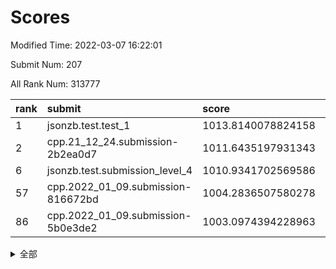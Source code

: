 # Scores

Modified Time: 2022-03-07 16:22:01

Submit Num: 207

All Rank Num: 313777

| rank |               submit               |       score        |       sigma        | pk_num |
| :--- | :--------------------------------- | :----------------- | :----------------- | :----- |
| 1    | jsonzb.test.test_1                 | 1013.8140078824158 | 0.8306477414924838 | 6062   |
| 2    | cpp.21_12_24.submission-2b2ea0d7   | 1011.6435197931343 | 0.8115984271814547 | 6057   |
| 6    | jsonzb.test.submission_level_4     | 1010.9341702569586 | 0.78955079416675   | 6065   |
| 57   | cpp.2022_01_09.submission-816672bd | 1004.2836507580278 | 0.7289630503042992 | 6066   |
| 86   | cpp.2022_01_09.submission-5b0e3de2 | 1003.0974394228963 | 0.7238041290510596 | 6064   |


<details>
<summary>全部</summary>

| rank |                 submit                 |       score        |       sigma        | pk_num |
| :--- | :------------------------------------- | :----------------- | :----------------- | :----- |
| 1    | jsonzb.test.test_1                     | 1013.8140078824158 | 0.8306477414924838 | 6062   |
| 2    | cpp.21_12_24.submission-2b2ea0d7       | 1011.6435197931343 | 0.8115984271814547 | 6057   |
| 3    | gobigger.level_3.submission_level_3_10 | 1011.2673814366054 | 0.7683968785976103 | 6064   |
| 4    | gobigger.level_3.submission_level_3_39 | 1011.260699454516  | 0.7545149544335259 | 6065   |
| 5    | gobigger.level_3.submission_level_3_44 | 1010.9966810572522 | 0.7776390861569706 | 6067   |
| 6    | jsonzb.test.submission_level_4         | 1010.9341702569586 | 0.78955079416675   | 6065   |
| 7    | gobigger.level_3.submission_level_3_22 | 1010.8608532259755 | 0.7682146265454847 | 6053   |
| 8    | gobigger.level_3.submission_level_3_36 | 1010.8131060962359 | 0.7665954310261155 | 6062   |
| 9    | gobigger.level_3.submission_level_3_21 | 1010.8031543989422 | 0.7795257059537416 | 6059   |
| 10   | gobigger.level_3.submission_level_3_13 | 1010.7797798160615 | 0.7635295590311554 | 6069   |
| 11   | gobigger.level_3.submission_level_3_42 | 1010.7493517950093 | 0.7943884260844684 | 6063   |
| 12   | gobigger.level_3.submission_level_3_31 | 1010.6590594963697 | 0.7488720176445742 | 6061   |
| 13   | gobigger.level_3.submission_level_3_16 | 1010.582936081679  | 0.7630200948234338 | 6062   |
| 14   | gobigger.level_3.submission_level_3_38 | 1010.5229411631364 | 0.755867135009146  | 6064   |
| 15   | gobigger.level_3.submission_level_3_37 | 1010.4791978994973 | 0.7666140797448459 | 6065   |
| 16   | gobigger.level_3.submission_level_3_46 | 1010.4668198200874 | 0.7594105208993389 | 6060   |
| 17   | gobigger.level_3.submission_level_3_6  | 1010.4658519917684 | 0.7567129815302103 | 6070   |
| 18   | gobigger.level_3.submission_level_3_19 | 1010.4323066584801 | 0.7730421646843925 | 6068   |
| 19   | gobigger.level_3.submission_level_3_41 | 1010.3182252129179 | 0.7545757390655004 | 6062   |
| 20   | gobigger.level_3.submission_level_3_17 | 1010.250379628401  | 0.7577751635123339 | 6063   |
| 21   | gobigger.level_3.submission_level_3_49 | 1010.2444085610128 | 0.7584874172114634 | 6067   |
| 22   | gobigger.level_3.submission_level_3_11 | 1010.2266009271808 | 0.757091978207723  | 6060   |
| 23   | gobigger.level_3.submission_level_3_1  | 1010.1176381382729 | 0.7669264062045029 | 6059   |
| 24   | gobigger.level_3.submission_level_3_4  | 1010.0960272202132 | 0.7826236166254347 | 6065   |
| 25   | gobigger.level_3.submission_level_3_30 | 1010.037426748055  | 0.7521723518669138 | 6068   |
| 26   | gobigger.level_3.submission_level_3_29 | 1009.9893834033296 | 0.7540543500970349 | 6067   |
| 27   | gobigger.level_3.submission_level_3_45 | 1009.8961454766041 | 0.7603743195276025 | 6064   |
| 28   | gobigger.level_3.submission_level_3_3  | 1009.8339163422846 | 0.7672565857088134 | 6064   |
| 29   | gobigger.level_3.submission_level_3_40 | 1009.8095045056466 | 0.7365337220016522 | 6062   |
| 30   | gobigger.level_3.submission_level_3_14 | 1009.8075437455209 | 0.7691218961415135 | 6063   |
| 31   | gobigger.level_3.submission_level_3_23 | 1009.7976985687213 | 0.7384421645090983 | 6066   |
| 32   | gobigger.level_3.submission_level_3_43 | 1009.7668525422296 | 0.7525546375459746 | 6062   |
| 33   | gobigger.level_3.submission_level_3_18 | 1009.6263358769917 | 0.764061595601918  | 6060   |
| 34   | gobigger.level_3.submission_level_3_34 | 1009.5838845326275 | 0.7378515476494782 | 6061   |
| 35   | gobigger.level_3.submission_level_3_12 | 1009.5704854941107 | 0.7493501062417209 | 6065   |
| 36   | gobigger.level_3.submission_level_3_25 | 1009.4999492893536 | 0.7490964917791323 | 6062   |
| 37   | gobigger.level_3.submission_level_3_48 | 1009.3896000680658 | 0.7545475723800501 | 6062   |
| 38   | gobigger.level_3.submission_level_3_15 | 1009.3637754265684 | 0.7352826671845212 | 6063   |
| 39   | gobigger.level_3.submission_level_3_24 | 1009.3414552469171 | 0.7439715110666218 | 6064   |
| 40   | gobigger.level_3.submission_level_3_9  | 1009.3163991202726 | 0.7683007103612147 | 6062   |
| 41   | gobigger.level_3.submission_level_3_35 | 1009.1127888057588 | 0.7738122390893017 | 6066   |
| 42   | gobigger.level_3.submission_level_3_8  | 1009.0926459831728 | 0.7670727192883091 | 6061   |
| 43   | gobigger.level_3.submission_level_3_32 | 1009.0350197909868 | 0.72728707248708   | 6062   |
| 44   | gobigger.level_3.submission_level_3_0  | 1008.9917291426124 | 0.7490186003387299 | 6060   |
| 45   | gobigger.level_3.submission_level_3_7  | 1008.9863013435203 | 0.7789253241747224 | 6061   |
| 46   | gobigger.level_3.submission_level_3_47 | 1008.9719256887666 | 0.7695227499703071 | 6063   |
| 47   | gobigger.level_3.submission_level_3_2  | 1008.6764804393491 | 0.750475730852467  | 6069   |
| 48   | gobigger.level_3.submission_level_3_26 | 1008.6409356354808 | 0.7355177724165423 | 6065   |
| 49   | gobigger.level_3.submission_level_3_20 | 1008.5542377181584 | 0.7435236043853674 | 6061   |
| 50   | gobigger.level_3.submission_level_3_33 | 1008.4235749162377 | 0.7388230091183449 | 6055   |
| 51   | gobigger.level_3.submission_level_3_27 | 1008.3664122096292 | 0.7395762160566048 | 6065   |
| 52   | gobigger.level_3.submission_level_3_28 | 1008.3425424627923 | 0.7560693089597794 | 6061   |
| 53   | gobigger.level_3.submission_level_3_5  | 1008.2049708660214 | 0.7416323279484065 | 6062   |
| 54   | gobigger.level_1.submission_level_1_47 | 1004.4817891737133 | 0.7301557252147826 | 6061   |
| 55   | gobigger.level_1.submission_level_1_29 | 1004.4617351069825 | 0.7263147043512913 | 6067   |
| 56   | gobigger.level_1.submission_level_1_20 | 1004.3898156354212 | 0.7108968257865419 | 6060   |
| 57   | cpp.2022_01_09.submission-816672bd     | 1004.2836507580278 | 0.7289630503042992 | 6066   |
| 58   | gobigger.level_1.submission_level_1_14 | 1004.27544569049   | 0.7257685546173074 | 6064   |
| 59   | gobigger.level_1.submission_level_1_10 | 1004.2022432769872 | 0.6994765059934036 | 6066   |
| 60   | gobigger.level_1.submission_level_1_36 | 1004.1082033154768 | 0.719036073981466  | 6068   |
| 61   | gobigger.level_1.submission_level_1_23 | 1004.0768253748091 | 0.7231707499412465 | 6064   |
| 62   | gobigger.level_1.submission_level_1_0  | 1004.0161220900887 | 0.7061697509007547 | 6063   |
| 63   | gobigger.level_1.submission_level_1_1  | 1003.9809191801427 | 0.7059567540804946 | 6065   |
| 64   | gobigger.level_1.submission_level_1_19 | 1003.9786038280344 | 0.7187273377918341 | 6063   |
| 65   | gobigger.level_1.submission_level_1_2  | 1003.9038582758378 | 0.718484310641849  | 6058   |
| 66   | gobigger.level_1.submission_level_1_18 | 1003.890318074574  | 0.7251030480154741 | 6062   |
| 67   | gobigger.level_1.submission_level_1_34 | 1003.8757756115403 | 0.7124084729247833 | 6057   |
| 68   | gobigger.level_1.submission_level_1_39 | 1003.8227634160627 | 0.7312140367411162 | 6063   |
| 69   | gobigger.level_1.submission_level_1_38 | 1003.7760613069685 | 0.7161708103994001 | 6066   |
| 70   | gobigger.level_1.submission_level_1_49 | 1003.7555091452169 | 0.7199879424439508 | 6063   |
| 71   | gobigger.level_1.submission_level_1_24 | 1003.7526584916199 | 0.7218009503887202 | 6063   |
| 72   | gobigger.level_1.submission_level_1_30 | 1003.6790800576023 | 0.7152342985276753 | 6064   |
| 73   | gobigger.level_1.submission_level_1_40 | 1003.6381605864383 | 0.7077144573312729 | 6061   |
| 74   | gobigger.level_1.submission_level_1_13 | 1003.6161478170861 | 0.7124510500145151 | 6062   |
| 75   | gobigger.level_1.submission_level_1_12 | 1003.6019986772349 | 0.7060533521299374 | 6068   |
| 76   | gobigger.level_1.submission_level_1_17 | 1003.5646855561629 | 0.7185869278341576 | 6062   |
| 77   | gobigger.level_1.submission_level_1_4  | 1003.5121259710006 | 0.7144800348089746 | 6064   |
| 78   | gobigger.level_1.submission_level_1_6  | 1003.5069532258642 | 0.7092934494453386 | 6061   |
| 79   | gobigger.level_1.submission_level_1_8  | 1003.5056422845872 | 0.7021779085321705 | 6060   |
| 80   | gobigger.level_1.submission_level_1_42 | 1003.5025465230864 | 0.7060306178400072 | 6064   |
| 81   | gobigger.level_1.submission_level_1_48 | 1003.483220538433  | 0.7075154181081051 | 6058   |
| 82   | gobigger.level_1.submission_level_1_41 | 1003.4808090545189 | 0.7051678837324714 | 6063   |
| 83   | gobigger.level_1.submission_level_1_22 | 1003.469355127805  | 0.7173030045684241 | 6059   |
| 84   | gobigger.level_1.submission_level_1_5  | 1003.4521829565081 | 0.7237405137027101 | 6067   |
| 85   | gobigger.level_1.submission_level_1_32 | 1003.3476333371666 | 0.7085229230432305 | 6058   |
| 86   | cpp.2022_01_09.submission-5b0e3de2     | 1003.0974394228963 | 0.7238041290510596 | 6064   |
| 87   | gobigger.level_1.submission_level_1_27 | 1003.0634936403178 | 0.7187162493144029 | 6063   |
| 88   | gobigger.level_1.submission_level_1_31 | 1003.0632005815129 | 0.7061019412710509 | 6061   |
| 89   | gobigger.level_1.submission_level_1_28 | 1003.0571115737739 | 0.7116352103740454 | 6066   |
| 90   | gobigger.level_1.submission_level_1_45 | 1003.0543587830355 | 0.7165759141458895 | 6060   |
| 91   | gobigger.level_1.submission_level_1_43 | 1003.0094767900878 | 0.7230365498695948 | 6068   |
| 92   | gobigger.level_1.submission_level_1_26 | 1002.9180864090251 | 0.7140488641266384 | 6071   |
| 93   | gobigger.level_1.submission_level_1_44 | 1002.880679787071  | 0.7086743169597722 | 6062   |
| 94   | gobigger.level_1.submission_level_1_3  | 1002.8268994834981 | 0.7199595212710628 | 6065   |
| 95   | gobigger.level_1.submission_level_1_35 | 1002.7433538567273 | 0.7161491402093954 | 6064   |
| 96   | gobigger.level_1.submission_level_1_9  | 1002.5453482555628 | 0.71438971516052   | 6063   |
| 97   | gobigger.level_1.submission_level_1_37 | 1002.5122767436075 | 0.7112897190141155 | 6066   |
| 98   | gobigger.level_1.submission_level_1_25 | 1002.4877317620688 | 0.7141170339230244 | 6064   |
| 99   | gobigger.level_1.submission_level_1_15 | 1002.4823281250802 | 0.7132698476838303 | 6059   |
| 100  | gobigger.level_1.submission_level_1_21 | 1002.2228694789846 | 0.7130396112240102 | 6063   |
| 101  | gobigger.level_1.submission_level_1_46 | 1002.2074838334573 | 0.7134551188118405 | 6062   |
| 102  | gobigger.level_1.submission_level_1_16 | 1001.9219365761888 | 0.713248747427108  | 6065   |
| 103  | gobigger.level_1.submission_level_1_33 | 1001.7022340693595 | 0.7099456328374789 | 6060   |
| 104  | gobigger.level_1.submission_level_1_11 | 1001.7016200962609 | 0.7037229691448458 | 6061   |
| 105  | gobigger.level_1.submission_level_1_7  | 1001.5563976357132 | 0.703951380627353  | 6064   |
| 106  | gobigger.random.submission_random_30   | 997.0449398872101  | 0.7098490591537243 | 6065   |
| 107  | gobigger.random.submission_random_42   | 996.8938546359543  | 0.7082089751627375 | 6067   |
| 108  | gobigger.random.submission_random_17   | 996.7747345306959  | 0.7117771771284085 | 6064   |
| 109  | gobigger.random.submission_random_22   | 996.7237609646539  | 0.7074138523933236 | 6062   |
| 110  | gobigger.random.submission_random_5    | 996.706929411465   | 0.6959429007178147 | 6059   |
| 111  | gobigger.random.submission_random_7    | 996.7059158720838  | 0.7135563541254412 | 6065   |
| 112  | gobigger.random.submission_random_20   | 996.6805995782765  | 0.7083129223463492 | 6065   |
| 113  | gobigger.random.submission_random_41   | 996.643933195342   | 0.7008173271829765 | 6067   |
| 114  | gobigger.random.submission_random_33   | 996.6418695312123  | 0.7036889171069298 | 6061   |
| 115  | gobigger.random.submission_random_11   | 996.5815783166875  | 0.7085097514808143 | 6063   |
| 116  | gobigger.random.submission_random_18   | 996.57556351283    | 0.7047445872275573 | 6063   |
| 117  | gobigger.random.submission_random_32   | 996.5249751777893  | 0.6975928422954965 | 6065   |
| 118  | gobigger.random.submission_random_13   | 996.4834562482572  | 0.7088028160795281 | 6062   |
| 119  | gobigger.random.submission_random_40   | 996.4634647382044  | 0.7049526710244441 | 6061   |
| 120  | gobigger.random.submission_random_25   | 996.451282541462   | 0.699539456578791  | 6064   |
| 121  | gobigger.random.submission_random_16   | 996.3343323707605  | 0.6960238303774221 | 6060   |
| 122  | gobigger.random.submission_random_0    | 996.2879649126377  | 0.7101312604269429 | 6062   |
| 123  | gobigger.random.submission_random_28   | 996.2215536620371  | 0.6974835745010797 | 6065   |
| 124  | gobigger.random.submission_random_44   | 996.1950917031091  | 0.7150989001137482 | 6062   |
| 125  | gobigger.random.submission_random_31   | 996.1856002286398  | 0.7118852606063015 | 6064   |
| 126  | gobigger.random.submission_random_46   | 996.1787981360627  | 0.7065648709495    | 6068   |
| 127  | gobigger.random.submission_random_1    | 996.1714380530308  | 0.7101338163314933 | 6062   |
| 128  | gobigger.random.submission_random_10   | 996.0486598800549  | 0.7007508262109935 | 6065   |
| 129  | gobigger.random.submission_random_39   | 996.0121722273823  | 0.7158104407575316 | 6061   |
| 130  | gobigger.random.submission_random_3    | 995.9562001468581  | 0.7078536161682136 | 6064   |
| 131  | gobigger.random.submission_random_14   | 995.9462693931363  | 0.7262212490817304 | 6066   |
| 132  | gobigger.random.submission_random_23   | 995.886028038371   | 0.7231396921823262 | 6066   |
| 133  | gobigger.random.submission_random_37   | 995.8762612946092  | 0.7229546028529228 | 6061   |
| 134  | gobigger.random.submission_random_38   | 995.8488505709192  | 0.7245820865387037 | 6064   |
| 135  | gobigger.random.submission_random_27   | 995.8488367094595  | 0.7201396928196324 | 6062   |
| 136  | gobigger.random.submission_random_8    | 995.7704202408249  | 0.7203427729101101 | 6060   |
| 137  | gobigger.random.submission_random_6    | 995.6944806251499  | 0.6996537173413984 | 6066   |
| 138  | gobigger.random.submission_random_36   | 995.6142739470023  | 0.7076291470171825 | 6061   |
| 139  | gobigger.random.submission_random_9    | 995.609659352516   | 0.7239312927738635 | 6065   |
| 140  | gobigger.random.submission_random_15   | 995.5779129686886  | 0.7111463248552505 | 6064   |
| 141  | gobigger.random.submission_random_34   | 995.5750869025226  | 0.7136565428030136 | 6063   |
| 142  | gobigger.random.submission_random_43   | 995.5399882175404  | 0.7049534347937754 | 6065   |
| 143  | gobigger.random.submission_random_49   | 995.4803364037662  | 0.7070264923777092 | 6058   |
| 144  | gobigger.random.submission_random_21   | 995.4719231893773  | 0.6933626099146705 | 6062   |
| 145  | gobigger.random.submission_random_45   | 995.4317322504028  | 0.711182746544373  | 6061   |
| 146  | gobigger.random.submission_random_47   | 995.4233860311112  | 0.7173144339494152 | 6066   |
| 147  | gobigger.random.submission_random_4    | 995.3951381119194  | 0.7122291109289295 | 6061   |
| 148  | gobigger.random.submission_random_35   | 995.2890623204721  | 0.70828048906375   | 6062   |
| 149  | gobigger.random.submission_random_26   | 995.1870663158562  | 0.7046540631680458 | 6061   |
| 150  | gobigger.random.submission_random_24   | 995.1545284558687  | 0.7079251699559913 | 6059   |
| 151  | gobigger.random.submission_random_2    | 995.0705595065584  | 0.7101413681186743 | 6060   |
| 152  | gobigger.random.submission_random_12   | 995.05672482538    | 0.7304590470228673 | 6065   |
| 153  | gobigger.random.submission_random_48   | 994.7628873127287  | 0.7199934382990242 | 6058   |
| 154  | gobigger.level_2.submission_level_2_32 | 994.7162865694895  | 0.7220360408356874 | 6067   |
| 155  | gobigger.random.submission_random_29   | 994.6627675638686  | 0.7201450725296064 | 6061   |
| 156  | gobigger.level_2.submission_level_2_25 | 994.5829811716812  | 0.7308610588608038 | 6062   |
| 157  | gobigger.level_2.submission_level_2_23 | 994.3340797295143  | 0.7161409836188211 | 6061   |
| 158  | gobigger.random.submission_random_19   | 994.1338292954564  | 0.7126814046196679 | 6060   |
| 159  | gobigger.level_2.submission_level_2_34 | 993.8838855316516  | 0.726913676428525  | 6064   |
| 160  | gobigger.level_2.submission_level_2_45 | 993.731343175792   | 0.738682393633402  | 6065   |
| 161  | gobigger.level_2.submission_level_2_28 | 993.3589958099489  | 0.7426678693164939 | 6065   |
| 162  | gobigger.level_2.submission_level_2_43 | 993.184470473439   | 0.7329341859089312 | 6061   |
| 163  | gobigger.level_2.submission_level_2_15 | 993.0788430145514  | 0.7344213417512507 | 6065   |
| 164  | gobigger.level_2.submission_level_2_5  | 993.0566659272354  | 0.7366273577686046 | 6063   |
| 165  | gobigger.level_2.submission_level_2_0  | 992.9987626061572  | 0.7507813663215601 | 6066   |
| 166  | gobigger.level_2.submission_level_2_48 | 992.9599161010871  | 0.7383622471667346 | 6066   |
| 167  | gobigger.level_2.submission_level_2_30 | 992.8608694943689  | 0.7287933925201163 | 6071   |
| 168  | gobigger.level_2.submission_level_2_22 | 992.839551136696   | 0.7413126181382698 | 6065   |
| 169  | gobigger.level_2.submission_level_2_24 | 992.8082752921376  | 0.7406359754825723 | 6066   |
| 170  | gobigger.level_2.submission_level_2_49 | 992.7183133677706  | 0.7414600475365641 | 6061   |
| 171  | gobigger.level_2.submission_level_2_9  | 992.6540007665565  | 0.7390483092190719 | 6066   |
| 172  | gobigger.level_2.submission_level_2_13 | 992.626549594538   | 0.7570755552811034 | 6063   |
| 173  | gobigger.level_2.submission_level_2_16 | 992.6046432478329  | 0.7458562019191491 | 6064   |
| 174  | gobigger.level_2.submission_level_2_7  | 992.5943988077992  | 0.7430649213016493 | 6065   |
| 175  | gobigger.level_2.submission_level_2_17 | 992.5144875415243  | 0.7611597566082873 | 6064   |
| 176  | gobigger.level_2.submission_level_2_21 | 992.411979687464   | 0.7454287458307347 | 6062   |
| 177  | gobigger.level_2.submission_level_2_42 | 992.4022436973015  | 0.7298139186570383 | 6064   |
| 178  | gobigger.level_2.submission_level_2_10 | 992.3361669737748  | 0.7303517216819657 | 6064   |
| 179  | gobigger.level_2.submission_level_2_11 | 992.2662943502074  | 0.7320706293667772 | 6065   |
| 180  | gobigger.level_2.submission_level_2_4  | 992.2473719479198  | 0.7444830238273278 | 6068   |
| 181  | gobigger.level_2.submission_level_2_33 | 992.233187020288   | 0.7464501028131302 | 6065   |
| 182  | gobigger.level_2.submission_level_2_14 | 992.1815378927142  | 0.7478880490070281 | 6062   |
| 183  | gobigger.level_2.submission_level_2_47 | 992.1164334298763  | 0.725115174571378  | 6062   |
| 184  | gobigger.level_2.submission_level_2_39 | 992.0927392421374  | 0.7381883432413411 | 6067   |
| 185  | gobigger.level_2.submission_level_2_12 | 992.0841256287341  | 0.7414600185766186 | 6070   |
| 186  | gobigger.level_2.submission_level_2_38 | 992.0811438626929  | 0.7417332329203522 | 6065   |
| 187  | gobigger.level_2.submission_level_2_19 | 992.0104363897989  | 0.7312598888917438 | 6063   |
| 188  | gobigger.level_2.submission_level_2_44 | 991.9270819153994  | 0.7341439585827468 | 6064   |
| 189  | gobigger.level_2.submission_level_2_18 | 991.9018278764553  | 0.7502113956951002 | 6065   |
| 190  | gobigger.level_2.submission_level_2_26 | 991.8993407424704  | 0.7515581395666305 | 6064   |
| 191  | gobigger.level_2.submission_level_2_3  | 991.8391881917164  | 0.742276773030394  | 6068   |
| 192  | gobigger.level_2.submission_level_2_31 | 991.7553569645636  | 0.7415101657255128 | 6063   |
| 193  | gobigger.level_2.submission_level_2_1  | 991.7473154420585  | 0.7401882790953717 | 6067   |
| 194  | gobigger.level_2.submission_level_2_36 | 991.7364301309522  | 0.744934800522184  | 6065   |
| 195  | gobigger.level_2.submission_level_2_20 | 991.6559207659645  | 0.7376845184345481 | 6064   |
| 196  | gobigger.level_2.submission_level_2_2  | 991.6335963827659  | 0.769321984267265  | 6065   |
| 197  | gobigger.level_2.submission_level_2_41 | 991.52639694619    | 0.7299555232963177 | 6070   |
| 198  | gobigger.level_2.submission_level_2_8  | 991.488652345989   | 0.7580853621820267 | 6064   |
| 199  | gobigger.level_2.submission_level_2_6  | 991.4494906472125  | 0.7756959256449569 | 6065   |
| 200  | gobigger.level_2.submission_level_2_29 | 991.3752285569216  | 0.741682718726581  | 6065   |
| 201  | gobigger.level_2.submission_level_2_37 | 991.3227203711903  | 0.7446005716468916 | 6065   |
| 202  | gobigger.level_2.submission_level_2_27 | 991.3193484888368  | 0.7496613683116458 | 6065   |
| 203  | gobigger.level_2.submission_level_2_35 | 991.2898947619503  | 0.7537704106309177 | 6058   |
| 204  | gobigger.level_2.submission_level_2_46 | 991.1451089622445  | 0.7469459442426333 | 6060   |
| 205  | gobigger.level_2.submission_level_2_40 | 990.2826795429005  | 0.7761015424314041 | 6062   |
| 206  | gobigger.none.submission_none_1        | 977.7303877527789  | 1.2973143412905952 | 6062   |
| 207  | gobigger.none.submission_none_0        | 976.9892682224917  | 1.442601816184559  | 6061   |

</details>